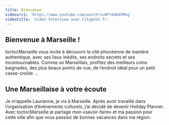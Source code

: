 ```yaml
---
title: Bienvenue
videosrc1: 'https://www.youtube.com/watch?v=Wft6dOmYMng'
videotitle: 'Video Interview avec Citypost.fr'
---
```


## Bienvenue à Marseille !

toctocMarseille vous invite à découvrir la cité phocéenne de manière authentique, avec ses lieux inédits, ses endroits secrets et ses incontournables. Comme un Marseillais, profitez des meilleurs coins baignades, des plus beaux points de vue, de l’endroit idéal pour un petit casse-croûte ...

## Une Marseillaise à votre écoute

Je m’appelle Laurianne, je vis à Marseille. Après avoir travaillé dans l’organisation d’événements culturels, j’ai décidé de devenir Holiday Planner. Avec toctocMarseille je partage mon «savoir-faire» et ma passion pour cette ville afin que vous passiez de bonnes vacances dans ma région.

